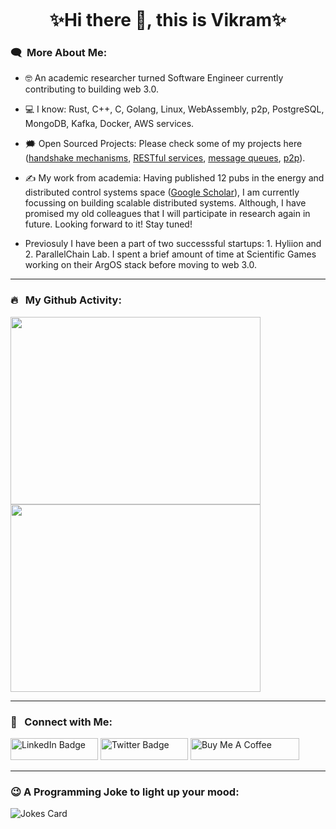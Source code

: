 <p align="center"><img src="https://komarev.com/ghpvc/?username=vbhattaccmu&style=flat-square&color=blue" alt=""></p>

<h1 align="center">
✨Hi there 👋, this is Vikram✨
</h1>

### :left_speech_bubble:	&nbsp;More About Me:
- :nerd_face:	An academic researcher turned Software Engineer currently contributing to building web 3.0.

- :computer: I know: Rust, C++, C, Golang, Linux, WebAssembly, p2p, PostgreSQL, MongoDB, Kafka, Docker, AWS services.
  
- :right_anger_bubble: Open Sourced Projects: Please check some of my projects here ([handshake mechanisms](https://github.com/vbhattaccmu/rlpx-handshake), [RESTful services](https://github.com/vbhattaccmu/digital-asset-bank), [message queues](https://github.com/vbhattaccmu/DAS), [p2p](https://github.com/vbhattaccmu/naive-gossip)).

- ✍️ My work from academia: Having published 12 pubs in the energy and distributed control systems space ([Google Scholar](https://scholar.google.co.in/citations?user=91OsIQYAAAAJ&hl=en)), I am currently focussing on building scalable distributed systems. Although, I have promised my old colleagues that I will participate in research again in future. Looking forward to it! Stay tuned!
  
- Previosuly I have been a part of two successsful startups: 1. Hyliion and 2. ParallelChain Lab. I spent a brief amount of time at Scientific Games working on their ArgOS stack before moving to web 3.0. 

---

### 🔥 &nbsp; My Github Activity:
<a href="https://git.io/streak-stats"><img src="http://github-readme-streak-stats.herokuapp.com?user=vbhattaccmu&theme=dark" height="300" width="400"></a>
<a href="https://github.com/vbhattaccmu/github-readme-stats"><img src="https://github-readme-stats.vercel.app/api/top-langs/?username=vbhattaccmu&layout=compact&theme=vision-friendly-dark" height="300" width="400"></a>

<!-- 
<a href="https://github.com/vbhattaccmu/github-readme-stats">
  <img src="https://github-readme-stats.vercel.app/api?username=vbhattaccmu&show_icons=true&theme=transparent" alt="Anurag's GitHub stats" width="400">
</a>
-->
---

### :thought_balloon:	&nbsp; Connect with Me:

<p>
<a href="https://www.linkedin.com/in/vikram-bhattacharjee-3a04755b"><img src="https://img.shields.io/badge/LinkedIn-blue?style=for-the-badge&logo=linkedin&logoColor=white" alt="LinkedIn Badge" height="35" width="140" /></a>
<a href="https://twitter.com/vbhattac453"><img src="https://img.shields.io/badge/Twitter-blue?style=for-the-badge&logo=twitter&logoColor=white" alt="Twitter Badge" height="35" width="140"/></a>
<a href="https://www.buymeacoffee.com/vbhattaccmu" target="_blank"><img src="https://cdn.buymeacoffee.com/buttons/default-orange.png" alt="Buy Me A Coffee" height="35" width="174"/></a>
</p>

---

### 😉 A Programming Joke to light up your mood:
<!-- Markdown -->
![Jokes Card](https://readme-jokes.vercel.app/api)

